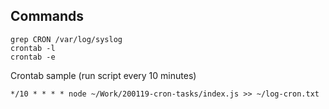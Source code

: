 <!--
 @changed 2020.02.25, 23:00
-->

## Commands

```shell
grep CRON /var/log/syslog
crontab -l
crontab -e
```

Crontab sample (run script every 10 minutes)
```
*/10 * * * * node ~/Work/200119-cron-tasks/index.js >> ~/log-cron.txt
```
